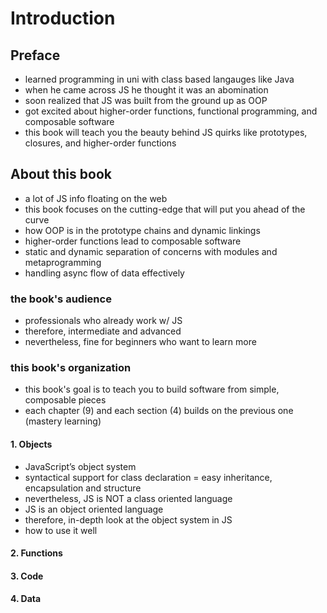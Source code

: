 # Introduction

## Preface

- learned programming in uni with class based langauges like Java
- when he came across JS he thought it was an abomination
- soon realized that JS was built from the ground up as OOP
- got excited about higher-order functions, functional programming, and composable software
- this book will teach you the beauty behind JS quirks like prototypes, closures, and higher-order functions

## About this book

- a lot of JS info floating on the web
- this book focuses on the cutting-edge that will put you ahead of the curve
- how OOP is in the prototype chains and dynamic linkings
- higher-order functions lead to composable software
- static and dynamic separation of concerns with modules and metaprogramming
- handling async flow of data effectively

### the book's audience

- professionals who already work w/ JS
- therefore, intermediate and advanced
- nevertheless, fine for beginners who want to learn more

### this book's organization

- this book's goal is to teach you to build software from simple, composable pieces
- each chapter (9) and each section (4) builds on the previous one (mastery learning)

#### 1. Objects

- JavaScript’s object system
- syntactical support for class declaration = easy inheritance, encapsulation and structure
- nevertheless, JS is NOT a class oriented language
- JS is an object oriented language
- therefore, in-depth look at the object system in JS
- how to use it well

#### 2. Functions

#### 3. Code

#### 4. Data

